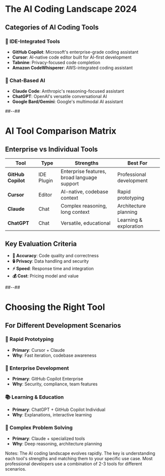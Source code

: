 <!-- .slide -->

# The AI Coding Landscape 2024

## **Categories of AI Coding Tools**

### **🔧 IDE-Integrated Tools**
- **GitHub Copilot**: Microsoft's enterprise-grade coding assistant
- **Cursor**: AI-native code editor built for AI-first development
- **Tabnine**: Privacy-focused code completion
- **Amazon CodeWhisperer**: AWS-integrated coding assistant

### **💬 Chat-Based AI**
- **Claude Code**: Anthropic's reasoning-focused assistant  
- **ChatGPT**: OpenAI's versatile conversational AI
- **Google Bard/Gemini**: Google's multimodal AI assistant

##--##

<!-- .slide -->

# AI Tool Comparison Matrix

## **Enterprise vs Individual Tools**

| Tool | Type | Strengths | Best For |
|------|------|-----------|----------|
| **GitHub Copilot** | IDE Plugin | Enterprise features, broad language support | Professional development |
| **Cursor** | Editor | AI-native, codebase context | Rapid prototyping |
| **Claude** | Chat | Complex reasoning, long context | Architecture planning |
| **ChatGPT** | Chat | Versatile, educational | Learning & exploration |

## **Key Evaluation Criteria**
- **🎯 Accuracy**: Code quality and correctness
- **🔒 Privacy**: Data handling and security
- **⚡ Speed**: Response time and integration
- **💰 Cost**: Pricing model and value

##--##

<!-- .slide -->

# Choosing the Right Tool

## **For Different Development Scenarios**

### **🚀 Rapid Prototyping**
- **Primary**: Cursor + Claude
- **Why**: Fast iteration, codebase awareness

### **🏢 Enterprise Development**  
- **Primary**: GitHub Copilot Enterprise
- **Why**: Security, compliance, team features

### **📚 Learning & Education**
- **Primary**: ChatGPT + GitHub Copilot Individual
- **Why**: Explanations, interactive learning

### **🔧 Complex Problem Solving**
- **Primary**: Claude + specialized tools
- **Why**: Deep reasoning, architecture planning

Notes:
The AI coding landscape evolves rapidly. The key is understanding each tool's strengths and matching them to your specific use case. Most professional developers use a combination of 2-3 tools for different scenarios.
